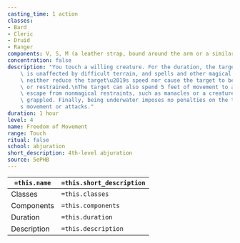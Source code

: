 ```yaml
---
casting_time: 1 action
classes:
- Bard
- Cleric
- Druid
- Ranger
components: V, S, M (a leather strap, bound around the arm or a similar appendage)
concentration: false
description: "You touch a willing creature. For the duration, the target\u2019s movement\
    \ is unaffected by difficult terrain, and spells and other magical effects can\
    \ neither reduce the target\u2019s speed nor cause the target to be paralyzed\
    \ or restrained.\nThe target can also spend 5 feet of movement to automatically\
    \ escape from nonmagical restraints, such as manacles or a creature that has it\
    \ grappled. Finally, being underwater imposes no penalties on the target\u2019\
    s movement or attacks."
duration: 1 hour
level: 4
name: Freedom of Movement
range: Touch
ritual: false
school: abjuration
short_description: 4th-level abjuration
source: 5ePHB
---
```


| `=this.name` | `=this.short_description` |
| ------------ | ------------------------- |
| Classes      | `=this.classes`           |
| Components   | `=this.components`        |
| Duration     | `=this.duration`          |
| Description  | `=this.description`       |